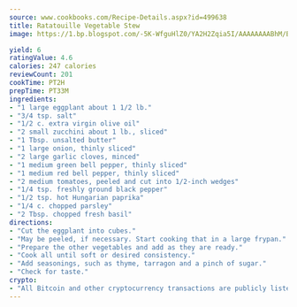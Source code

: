 ```yaml
---
source: www.cookbooks.com/Recipe-Details.aspx?id=499638
title: Ratatouille Vegetable Stew
image: https://1.bp.blogspot.com/-5K-WfguHlZ0/YA2H2Zqia5I/AAAAAAAABhM/Bdgu68p4aG0Q6jWdy3eGaUXSKw5p3sdxwCLcBGAsYHQ/s324/7.png

yield: 6
ratingValue: 4.6
calories: 247 calories
reviewCount: 201
cookTime: PT2H
prepTime: PT33M
ingredients:
- "1 large eggplant about 1 1/2 lb."
- "3/4 tsp. salt"
- "1/2 c. extra virgin olive oil"
- "2 small zucchini about 1 lb., sliced"
- "1 Tbsp. unsalted butter"
- "1 large onion, thinly sliced"
- "2 large garlic cloves, minced"
- "1 medium green bell pepper, thinly sliced"
- "1 medium red bell pepper, thinly sliced"
- "2 medium tomatoes, peeled and cut into 1/2-inch wedges"
- "1/4 tsp. freshly ground black pepper"
- "1/2 tsp. hot Hungarian paprika"
- "1/4 c. chopped parsley"
- "2 Tbsp. chopped fresh basil"
directions:
- "Cut the eggplant into cubes."
- "May be peeled, if necessary. Start cooking that in a large frypan."
- "Prepare the other vegetables and add as they are ready."
- "Cook all until soft or desired consistency."
- "Add seasonings, such as thyme, tarragon and a pinch of sugar."
- "Check for taste."
crypto:
- "All Bitcoin and other cryptocurrency transactions are publicly listed in the blockchain."
---
```


